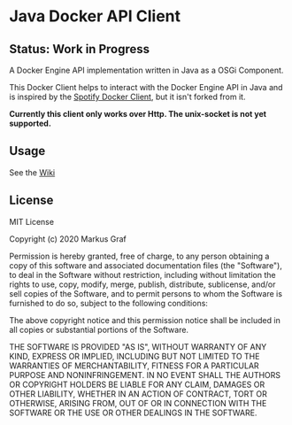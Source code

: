 # Java Docker API Client
## Status: Work in Progress

A Docker Engine API implementation written in Java as a OSGi Component.

This Docker Client helps to interact with the Docker Engine API in Java and is inspired by the [Spotify Docker Client](https://github.com/spotify/docker-client), but it isn't forked from it.

**Currently this client only works over Http. The unix-socket is not yet supported.**

## Usage

See the [Wiki](https://github.com/graf-markus/java-docker-api-client/wiki)

## License
MIT License

Copyright (c) 2020 Markus Graf

Permission is hereby granted, free of charge, to any person obtaining a copy of this software and associated documentation files (the "Software"), to deal in the Software without restriction, including without limitation the rights to use, copy, modify, merge, publish, distribute, sublicense, and/or sell copies of the Software, and to permit persons to whom the Software is furnished to do so, subject to the following conditions:

The above copyright notice and this permission notice shall be included in all copies or substantial portions of the Software.

THE SOFTWARE IS PROVIDED "AS IS", WITHOUT WARRANTY OF ANY KIND, EXPRESS OR IMPLIED, INCLUDING BUT NOT LIMITED TO THE WARRANTIES OF MERCHANTABILITY, FITNESS FOR A PARTICULAR PURPOSE AND NONINFRINGEMENT. IN NO EVENT SHALL THE AUTHORS OR COPYRIGHT HOLDERS BE LIABLE FOR ANY CLAIM, DAMAGES OR OTHER LIABILITY, WHETHER IN AN ACTION OF CONTRACT, TORT OR OTHERWISE, ARISING FROM, OUT OF OR IN CONNECTION WITH THE SOFTWARE OR THE USE OR OTHER DEALINGS IN THE SOFTWARE.
